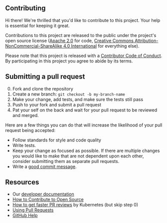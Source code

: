 ## Contributing

Hi there! We're thrilled that you'd like to contribute to this project. Your help is essential for keeping it great.

Contributions to this project are released to the public under the project's open source license ([Apache 2.0](https://www.home-assistant.io/blog/2017/01/21/home-assistant-governance/#code-license) for code, [Creative Commons Attribution-NonCommercial-ShareAlike 4.0 International](https://www.home-assistant.io/blog/2017/01/21/home-assistant-governance/#documentation-license) for everything else).

Please note that this project is released with a [Contributor Code of Conduct](CODE_OF_CONDUCT.md). By participating in this project you agree to abide by its terms.

## Submitting a pull request

0. Fork and clone the repository
0. Create a new branch: `git checkout -b my-branch-name`
0. Make your change, add tests, and make sure the tests still pass
0. Push to your fork and submit a pull request
0. Pat your self on the back and wait for your pull request to be reviewed and merged.

Here are a few things you can do that will increase the likelihood of your pull request being accepted:

- Follow standards for style and code quality
- Write tests.
- Keep your change as focused as possible. If there are multiple changes you would like to make that are not dependent upon each other, consider submitting them as separate pull requests.
- Write a [good commit message](http://tbaggery.com/2008/04/19/a-note-about-git-commit-messages.html).

## Resources

- Our [developer documentation](https://developers.home-assistant.io/)
- [How to Contribute to Open Source](https://opensource.guide/how-to-contribute/)
- [How to get faster PR reviews](https://github.com/kubernetes/community/blob/master/contributors/guide/pull-requests.md#best-practices-for-faster-reviews) by Kubernetes (but skip step 0)
- [Using Pull Requests](https://help.github.com/articles/about-pull-requests/)
- [GitHub Help](https://help.github.com)
